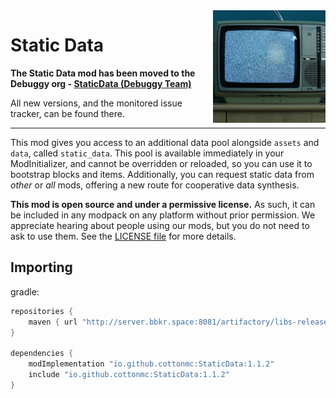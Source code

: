 <img src="icon.png" align="right" width="180px"/>

# Static Data

**The Static Data mod has been moved to the Debuggy org - [StaticData (Debuggy Team)](https://github.com/DebuggyTeam/StaticData)**

All new versions, and the monitored issue tracker, can be found there.

---


This mod gives you access to an additional data pool alongside `assets` and `data`, called `static_data`. This pool is available immediately in your ModInitializer, and cannot be overridden or reloaded, so you can use it to bootstrap blocks and items. Additionally, you can request static data from *other* or *all* mods, offering a new route for cooperative data synthesis.

**This mod is open source and under a permissive license.** As such, it can be included in any modpack on any platform without prior permission. We appreciate hearing about people using our mods, but you do not need to ask to use them. See the [LICENSE file](LICENSE) for more details.

## Importing

gradle:
```groovy
repositories {
	maven { url "http://server.bbkr.space:8081/artifactory/libs-release" }
}

dependencies {
	modImplementation "io.github.cottonmc:StaticData:1.1.2"
	include "io.github.cottonmc:StaticData:1.1.2"
}
```
